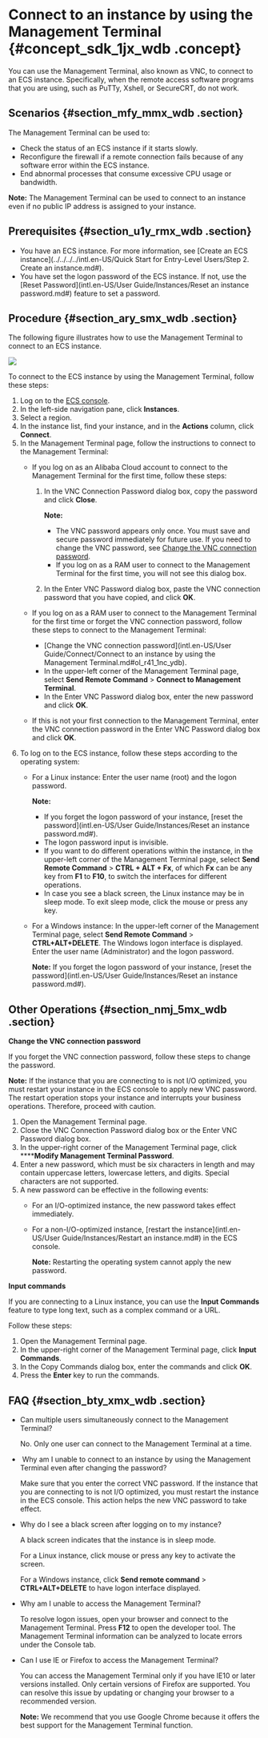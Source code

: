 # Connect to an instance by using the Management Terminal {#concept_sdk_1jx_wdb .concept}

You can use the Management Terminal, also known as VNC, to connect to an ECS instance. Specifically, when the remote access software programs that you are using, such as PuTTy, Xshell, or SecureCRT, do not work.

## Scenarios {#section_mfy_mmx_wdb .section}

The Management Terminal can be used to:

-   Check the status of an ECS instance if it starts slowly.
-   Reconfigure the firewall if a remote connection fails because of any software error within the ECS instance.
-   End abnormal processes that consume excessive CPU usage or bandwidth.

**Note:** The Management Terminal can be used to connect to an instance even if no public IP address is assigned to your instance.

## Prerequisites {#section_u1y_rmx_wdb .section}

-   You have an ECS instance. For more information, see [Create an ECS instance](../../../../intl.en-US/Quick Start for Entry-Level Users/Step 2. Create an instance.md#).
-   You have set the logon password of the ECS instance. If not, use the [Reset Password](intl.en-US/User Guide/Instances/Reset an instance password.md#) feature to set a password.

## Procedure {#section_ary_smx_wdb .section}

The following figure illustrates how to use the Management Terminal to connect to an ECS instance.

![](http://static-aliyun-doc.oss-cn-hangzhou.aliyuncs.com/assets/img/9619/5162_en-US.png)

To connect to the ECS instance by using the Management Terminal, follow these steps:

1.  Log on to the [ECS console](https://ecs.console.aliyun.com/#/home).
2.  In the left-side navigation pane, click **Instances**.
3.  Select a region.
4.  In the instance list, find your instance, and in the **Actions** column, click **Connect**.
5.  In the Management Terminal page, follow the instructions to connect to the Management Terminal:
    -   If you log on as an Alibaba Cloud account to connect to the Management Terminal for the first time, follow these steps:

        1.  In the VNC Connection Password dialog box, copy the password and click **Close**.

            **Note:** 

            -   The VNC password appears only once. You must save and secure password immediately for future use. If you need to change the VNC password, see [Change the VNC connection password](#password).
            -   If you log on as a RAM user to connect to the Management Terminal for the first time, you will not see this dialog box.
        2.  In the Enter VNC Password dialog box, paste the VNC connection password that you have copied, and click **OK**.
    -   If you log on as a RAM user to connect to the Management Terminal for the first time or forget the VNC connection password, follow these steps to connect to the Management Terminal:
        -   [Change the VNC connection password](intl.en-US/User Guide/Connect/Connect to an instance by using the Management Terminal.md#ol_r41_1nc_ydb).
        -   In the upper-left corner of the Management Terminal page, select **Send Remote Command** \> **Connect to Management Terminal**.
        -   In the Enter VNC Password dialog box, enter the new password and click **OK**.
    -   If this is not your first connection to the Management Terminal, enter the VNC connection password in the Enter VNC Password dialog box and click **OK**.
6.  To log on to the ECS instance, follow these steps according to the operating system:
    -   For a Linux instance: Enter the user name \(root\) and the logon password.

        **Note:** 

        -   If you forget the logon password of your instance, [reset the password](intl.en-US/User Guide/Instances/Reset an instance password.md#).
        -   The logon password input is invisible.
        -   If you want to do different operations within the instance, in the upper-left corner of the Management Terminal page, select **Send Remote Command** \> **CTRL + ALT + Fx**, of which **Fx** can be any key from **F1** to **F10**, to switch the interfaces for different operations.
        -   In case you see a black screen, the Linux instance may be in sleep mode. To exit sleep mode, click the mouse or press any key.
    -   For a Windows instance: In the upper-left corner of the Management Terminal page, select **Send Remote Command** \> **CTRL+ALT+DELETE**. The Windows logon interface is displayed. Enter the user name \(Administrator\) and the logon password.

        **Note:** If you forget the logon password of your instance, [reset the password](intl.en-US/User Guide/Instances/Reset an instance password.md#).


## Other Operations {#section_nmj_5mx_wdb .section}

**Change the VNC connection password**

If you forget the VNC connection password, follow these steps to change the password.

**Note:** If the instance that you are connecting to is not I/O optimized, you must restart your instance in the ECS console to apply new VNC password. The restart operation stops your instance and interrupts your business operations. Therefore, proceed with caution.

1.  Open the Management Terminal page.
2.  Close the VNC Connection Password dialog box or the Enter VNC Password dialog box.
3.  In the upper-right corner of the Management Terminal page, click ******Modify Management Terminal Password**.
4.  Enter a new password, which must be six characters in length and may contain uppercase letters, lowercase letters, and digits. Special characters are not supported.
5.  A new password can be effective in the following events:
    -   For an I/O-optimized instance, the new password takes effect immediately.
    -   For a non-I/O-optimized instance, [restart the instance](intl.en-US/User Guide/Instances/Restart an instance.md#) in the ECS console.

        **Note:** Restarting the operating system cannot apply the new password.


**Input commands**

If you are connecting to a Linux instance, you can use the **Input Commands** feature to type long text, such as a complex command or a URL.

Follow these steps:

1.  Open the Management Terminal page.
2.  In the upper-right corner of the Management Terminal page, click **Input Commands**.
3.  In the Copy Commands dialog box, enter the commands and click **OK**.
4.  Press the **Enter** key to run the commands.

## FAQ {#section_bty_xmx_wdb .section}

-   Can multiple users simultaneously connect to the Management Terminal?

    No. Only one user can connect to the Management Terminal at a time.

-    Why am I unable to connect to an instance by using the Management Terminal even after changing the password?

    Make sure that you enter the correct VNC password. If the instance that you are connecting to is not I/O optimized, you must restart the instance in the ECS console. This action helps the new VNC password to take effect.

-   Why do I see a black screen after logging on to my instance?

    A black screen indicates that the instance is in sleep mode.

    For a Linux instance, click mouse or press any key to activate the screen.

    For a Windows instance, click **Send remote command** \> **CTRL+ALT+DELETE** to have logon interface displayed.

-   Why am I unable to access the Management Terminal?

    To resolve logon issues, open your browser and connect to the Management Terminal. Press **F12** to open the developer tool. The Management Terminal information can be analyzed to locate errors under the Console tab.

-   Can I use IE or Firefox to access the Management Terminal?

    You can access the Management Terminal only if you have IE10 or later versions installed. Only certain versions of Firefox are supported. You can resolve this issue by updating or changing your browser to a recommended version.

    **Note:** We recommend that you use Google Chrome because it offers the best support for the Management Terminal function.


